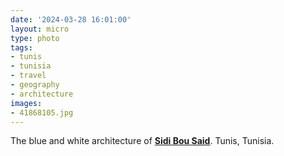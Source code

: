 ```yaml
---
date: '2024-03-28 16:01:00'
layout: micro
type: photo
tags:
- tunis
- tunisia
- travel
- geography
- architecture
images:
- 41868105.jpg
---
```


The blue and white architecture of **[Sidi Bou Said](https://en.wikipedia.org/wiki/Sidi_Bou_Said)**. Tunis, Tunisia.
